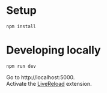 # Setup

    npm install

# Developing locally
    npm run dev

Go to http://localhost:5000.  
Activate the [LiveReload][livereload] extension.

[livereload]: https://chrome.google.com/webstore/detail/livereload/jnihajbhpnppcggbcgedagnkighmdlei?hl=en
